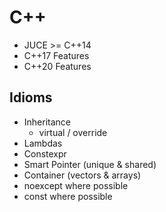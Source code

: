 # C++

- JUCE >= C++14
- C++17 Features
- C++20 Features

## Idioms

- Inheritance
  - virtual / override
- Lambdas
- Constexpr
- Smart Pointer (unique & shared)
- Container (vectors & arrays)
- noexcept where possible
- const where possible
